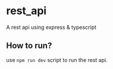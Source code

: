 # rest_api
A rest api using express &amp; typescript

## How to run?
use `npm run dev` script to run the rest api.
